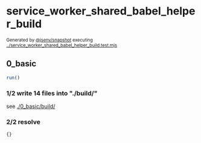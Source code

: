 # service_worker_shared_babel_helper_build

<sub>
  Generated by <a href="https://github.com/jsenv/core/tree/main/packages/independent/snapshot">@jsenv/snapshot</a> executing <a href="../service_worker_shared_babel_helper_build.test.mjs">../service_worker_shared_babel_helper_build.test.mjs</a>
</sub>

## 0_basic

```js
run()
```

### 1/2 write 14 files into "./build/"

see [./0_basic/build/](./0_basic/build/)

### 2/2 resolve

```js
{}
```